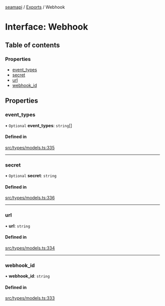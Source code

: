 [seamapi](../README.md) / [Exports](../modules.md) / Webhook

# Interface: Webhook

## Table of contents

### Properties

- [event\_types](Webhook.md#event_types)
- [secret](Webhook.md#secret)
- [url](Webhook.md#url)
- [webhook\_id](Webhook.md#webhook_id)

## Properties

### event\_types

• `Optional` **event\_types**: `string`[]

#### Defined in

[src/types/models.ts:335](https://github.com/seamapi/javascript/blob/main/src/types/models.ts#L335)

___

### secret

• `Optional` **secret**: `string`

#### Defined in

[src/types/models.ts:336](https://github.com/seamapi/javascript/blob/main/src/types/models.ts#L336)

___

### url

• **url**: `string`

#### Defined in

[src/types/models.ts:334](https://github.com/seamapi/javascript/blob/main/src/types/models.ts#L334)

___

### webhook\_id

• **webhook\_id**: `string`

#### Defined in

[src/types/models.ts:333](https://github.com/seamapi/javascript/blob/main/src/types/models.ts#L333)
